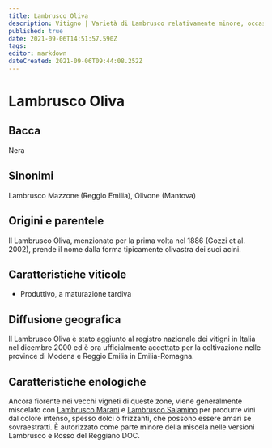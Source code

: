 ```yaml
---
title: Lambrusco Oliva
description: Vitigno | Varietà di Lambrusco relativamente minore, occasionalmente amara
published: true
date: 2021-09-06T14:51:57.590Z
tags: 
editor: markdown
dateCreated: 2021-09-06T09:44:08.252Z
---
```


# Lambrusco Oliva

## Bacca
Nera
## Sinonimi
Lambrusco Mazzone (Reggio Emilia), Olivone (Mantova)


## Origini e parentele
Il Lambrusco Oliva, menzionato per la prima volta nel 1886 (Gozzi et al. 2002), prende il nome dalla forma tipicamente olivastra dei suoi acini.

## Caratteristiche viticole
- Produttivo, a maturazione tardiva

## Diffusione geografica
Il Lambrusco Oliva è stato aggiunto al registro nazionale dei vitigni in Italia nel dicembre 2000 ed è ora ufficialmente accettato per la coltivazione nelle province di Modena e Reggio Emilia in Emilia-Romagna. 

## Caratteristiche enologiche
Ancora fiorente nei vecchi vigneti di queste zone, viene generalmente miscelato con [Lambrusco Marani](/vitigni/lambrusco-marani) e [Lambrusco Salamino](/vitigni/lambrusco-salamino) per produrre vini dal colore intenso, spesso dolci o frizzanti, che possono essere amari se sovraestratti. È autorizzato come parte minore della miscela nelle versioni Lambrusco e Rosso del Reggiano DOC.